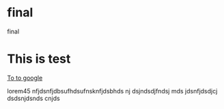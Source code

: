 # final
final


<h1>This is test</h1> 
<a href="https://google.com">To to google </a>

<p>lorem45 nfjdsnfjdbsufhdsufnsknfjdsbhds nj dsjndsdjfndsj mds jdsnfjdsdjcj dsdsnjdsnds cnjds</p>
